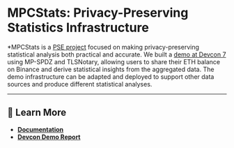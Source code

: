 # MPCStats: Privacy-Preserving Statistics Infrastructure

*MPCStats is a [PSE project](https://pse.dev/en/projects/mpc-stats) focused on making privacy-preserving statistical analysis both practical and accurate. We built a [demo at Devcon 7](https://www.youtube.com/watch?v=wCp7Zsjou7w) using MP-SPDZ and TLSNotary, allowing users to share their ETH balance on Binance and derive statistical insights from the aggregated data. The demo infrastructure can be adapted and deployed to support other data sources and produce different statistical analyses.

---

## 📖 Learn More

- **[Documentation](https://docs.mpcstats.org/)**
- **[Devcon Demo Report](https://pse-team.notion.site/MPCStats-Devcon-Demo-Report-3055bb69afd24d60bf8ee8d4fa5f774c)**
